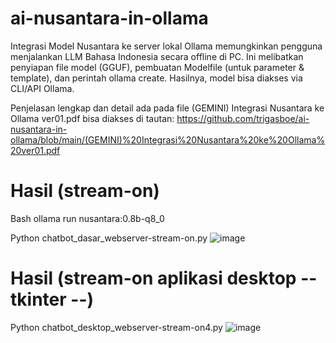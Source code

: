 # ai-nusantara-in-ollama
Integrasi Model Nusantara ke server lokal Ollama memungkinkan pengguna menjalankan LLM Bahasa Indonesia secara offline di PC. Ini melibatkan penyiapan file model (GGUF), pembuatan Modelfile (untuk parameter &amp; template), dan perintah ollama create. Hasilnya, model bisa diakses via CLI/API Ollama.

Penjelasan lengkap dan detail ada pada file (GEMINI) Integrasi Nusantara ke Ollama ver01.pdf bisa diakses di tautan:
https://github.com/trigasboe/ai-nusantara-in-ollama/blob/main/(GEMINI)%20Integrasi%20Nusantara%20ke%20Ollama%20ver01.pdf

# Hasil (stream-on)
Bash
ollama run nusantara:0.8b-q8_0

Python 
chatbot_dasar_webserver-stream-on.py
![image](https://github.com/user-attachments/assets/e82d902a-3c6c-452e-82d7-324c263ec2fb)

# Hasil (stream-on aplikasi desktop -- tkinter --)
Python 
chatbot_desktop_webserver-stream-on4.py
![image](https://github.com/user-attachments/assets/98014eb3-6469-4014-8d52-090a2215abb1)
